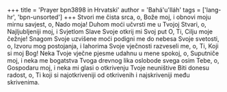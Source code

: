 +++
title = 'Prayer bpn3898 in Hrvatski'
author = 'Bahá'u'lláh'
tags = ['lang-hr', 'bpn-unsorted']
+++
Stvori me čista srca, o, Bože moj, i obnovi moju mirnu savjest, o, Nado moja! Duhom moći učvrsti me u Tvojoj Stvari, o, Najljubljeniji moj, i Svjetlom Slave Svoje otkrij mi Svoj put O, Ti, Cilju moje čežnje! Snagom Svoje uzvišene moći podigni me do nebesa Svoje svetosti, o, Izvoru mog postojanja, i lahorima Svoje vječnosti razveseli me, o, Ti, Koji si moj Bog! Neka Tvoje vječne pjesme udahnu u mene spokoj, o, Suputniče moj, i neka me bogatstva Tvoga drevnog lika oslobode svega osim Tebe, o, Gospodaru moj, i neka mi glasi o otkrivenju Tvoje neuništive Biti donesu radost, o, Ti koji si najotkriveniji od otkrivenih i najskriveniji među skrivenima.

